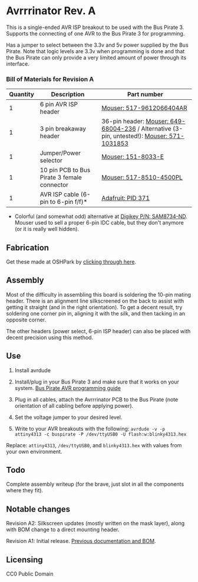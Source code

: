 # Avrrrinator Rev. A

This is a single-ended AVR ISP breakout to be used with the Bus Pirate 3. Supports
the connecting of one AVR to the Bus Pirate 3 for programming.

Has a jumper to select between the 3.3v and 5v power supplied by the Bus Pirate. Note that
logic levels are 3.3v when programming is done and that the Bus Pirate can only provide
a very limited amount of power through its interface.

### Bill of Materials for Revision A
| Quantity | Description | Part number |
| -------- | ----------- | ------ |
| 1        | 6 pin AVR ISP header | [Mouser: 517-9612066404AR](http://www.mouser.com/Search/Refine.aspx?Keyword=517-9612066404AR) |
| 1        | 3 pin breakaway header | 36-pin header: [Mouser: 649-68004-236](http://www.mouser.com/Search/Refine.aspx?Keyword=649-68004-236) / Alternative (3-pin, untested!): [Mouser: 571-1031853](http://www.mouser.com/Search/Refine.aspx?Keyword=571-1031853) |
| 1        | Jumper/Power selector | [Mouser: 151-8033-E](http://www.mouser.com/Search/Refine.aspx?Keyword=151-8033-E)|
| 1 	   | 10 pin PCB to Bus Pirate 3 female connector | [Mouser: 517-8510-4500PL](http://www.mouser.com/Search/Refine.aspx?Keyword=517-8510-4500PL)
| 1 	   | AVR ISP cable (6-pin to 6-pin f/f)\* | [Adafruit: PID 371](http://www.adafruit.com/products/371)

* Colorful (and somewhat odd) alternative at [Digikey P/N: SAM8734-ND](http://www.digikey.com/product-detail/en/IDSD-03-D-06.00-T/SAM8734-ND/3476372). Mouser used to sell a proper 6-pin IDC cable, but they don't anymore (or it is really well hidden).

## Fabrication

Get these made at OSHPark by [clicking through here](https://oshpark.com/shared_projects/tvIUA78A).

## Assembly

Most of the difficulty in assembling this board is soldering the 10-pin mating header. There is an alignment line silkscreened on the back
to assist with getting it straight (and in the right orientation). To get a decent result, try soldering one corner pin in, aligning it with 
the silk, and then tacking in an opposite corner.
 
The other headers (power select, 6-pin ISP header) can also be placed with decent precision using this method.

## Use

1. Install avrdude

2. Install/plug in your Bus Pirate 3 and make sure that it works on your system. [Bus Pirate AVR programming guide](http://dangerousprototypes.com/docs/Bus_Pirate_AVR_Programming)

3. Plug in all cables, attach the Avrrrinator PCB to the Bus Pirate (note orientation of all cabling before applying power). 
 
4. Set the voltage jumper to your desired level.

5. Write to your AVR breakouts with the following: `avrdude -v -p attiny4313 -c buspirate -P /dev/ttyUSB0 -U flash:w:blinky4313.hex`

Replace: `attiny4313`, `/dev/ttyUSB0`, and `blinky4313.hex` with values from your own environment. 

## Todo

Complete assembly writeup (for the brave, just slot in all the components where they fit).

## Notable changes

Revision A2: Silkscreen updates (mostly written on the mask layer), along with BOM change to a direct mounting header.

Revision A1: Initial release. [Previous documentation and BOM](http://open.konspyre.org/blog/2013/01/23/the-avrrrinator-revision-a/).


## Licensing

CC0 Public Domain
